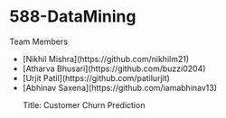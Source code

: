 # 588-DataMining

Team Members 
<ul>
<li>[Nikhil Mishra](https://github.com/nikhilm21)</li>
<li>[Atharva Bhusari](https://github.com/buzzi0204)</li>
<li>[Urjit Patil](https://github.com/patilurjit)</li>
<li>[Abhinav Saxena](https://github.com/iamabhinav13)</li>

Title: Customer Churn Prediction
